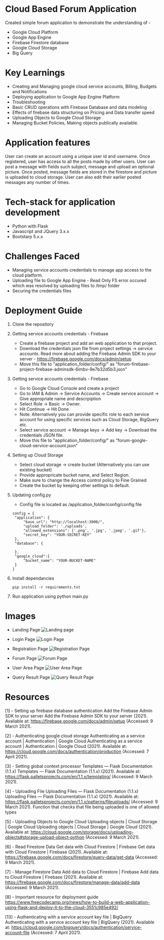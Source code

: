 # Cloud Based Forum Application

Created simple forum application to demonstrate the understanding of -
* Google Cloud Platform
* Google App Engine
* Firebase Firestore database
* Google Cloud Storage
* Big Query

# Key Learnings

* Creating and Managing google cloud service accounts, Billing, Budgets and Notifications
* Deploying application to Google App Engine Platform
* Troubleshooting
* Basic CRUD operations with Firebase Database and data modeling
* Effects of firebase data structuring on Pricing and Data transfer speed
* Uploading Objects to Google Cloud Storage
* Managing Bucket Policies, Making objects publically available.

# Application features

User can create an account using a unique user id and username.
Once registered, user has access to all the posts made by other users. User can post a message with fields such subject, message and upload an optional picture.
Once posted, message fields are stored in the firestore and picture is uploaded to cloud storage. User can also edit their earlier posted messages any number of times.


# Tech-stack for application development

* Python with Flask
* Javascript and JQuery 3.x.x
* Bootstarp 5.x.x

# Challenges Faced


* Managing service accounts credentials to manage app access to the cloud platform.
* Uploading file to Google App Engine - Read Only FS error occured which was resolved by uploading files to /tmp/ folder
* Securing the credentials files

# Deployment Guide

1. Clone the repository

2. Getting service accounts credentials - Firebase

    * Create a firebase project and add an web application to that project.
    * Download the credentials json file from project settings -> service accounts. Read more about adding the Firebase Admin SDK to your server - https://firebase.google.com/docs/admin/setup
    * Move this file to "application_folder/config/" as "forum-firebase-project-firebase-adminsdk-6imbv-9e7b32d5b3.json"
    
3. Getting service accounts credentials - Firebase
 
    * Go to Google Cloud Console and create a project
    * Go to IAM & Admin -> Service Accounts -> Create service account -> Give appropriate name and descrpiption
    * Select Role -> Basic -> Owner. 
    * Hit Continue -> Hit Done
    * Note: Alternatively you can provide specific role to each service account for using specific services such as Cloud Storage, BigQuery etc.
    * Select service account -> Manage keys -> Add key -> Download the credentials JSON file.
    * Move this file to "application_folder/config/" as "forum-google-cloud-service-account.json"

4. Setting up Cloud Storage
   * Select cloud storage -> create bucket (Alternatively you can use existing bucket)
   * Provide appropricate bucket name, and Select Region. 
   * Make sure to change the Access control policy to Fine Grained
   * Create the bucket by keeping other settings to default.


5. Updating config.py
   * Config file is located as /application_folder/config/config file
   ```
   config = {
    "application": {
        "base_url": "http://localhost:3000/",
        "upload_folder": './uploads',
        "allowed_extensions": {'.png', '.jpg', '.jpeg', '.gif'},
        "secret_key": "YOUR-SECRET-KEY"
    },
    "database": {

    },
    "google_cloud":{
        "bucket_name": "YOUR-BUCKET-NAME"
    }
   }
   ```
6. Install dependancies
   ```
   pip install -r requirements.txt
   
   ```

7. Run application using python main.py


# Images
* Landing Page
![Landing page](https://github.com/yogesh-chaudhari-77/forum_app/blob/master/screenshots/1.png)

* Login Page
![Login Page](https://github.com/yogesh-chaudhari-77/forum_app/blob/master/screenshots/2.png)

* Registration Page
![Registration Page](https://github.com/yogesh-chaudhari-77/forum_app/blob/master/screenshots/3.png)

* Forum Page
![Forum Page](https://github.com/yogesh-chaudhari-77/forum_app/blob/master/screenshots/4.png)

* User Area Page
![User Area Page](https://github.com/yogesh-chaudhari-77/forum_app/blob/master/screenshots/5.png)

* Query Result Page
![Query Result Page](https://github.com/yogesh-chaudhari-77/forum_app/blob/master/screenshots/6.png)



# Resources

[1] - Setting up firebase database authentication
Add the Firebase Admin SDK to your server
Add the Firebase Admin SDK to your server (2021). Available at: https://firebase.google.com/docs/admin/setup (Accessed: 9 March 2021).

[2] - Authenticating google cloud storage
Authenticating as a service account  |  Authentication  |  Google Cloud
Authenticating as a service account  |  Authentication  |  Google Cloud (2021). Available at: https://cloud.google.com/docs/authentication/production (Accessed: 7 April 2021).

[3] - Setting global context processor
Templates — Flask Documentation (1.1.x)
Templates — Flask Documentation (1.1.x) (2021). Available at: https://flask.palletsprojects.com/en/1.1.x/templating/ (Accessed: 9 March 2021).

[4] - Uploading File
Uploading Files — Flask Documentation (1.1.x)
Uploading Files — Flask Documentation (1.1.x) (2021). Available at: https://flask.palletsprojects.com/en/1.1.x/patterns/fileuploads/ (Accessed: 9 March 2021).
Function that checks that file being uploaded is one of allowed types

[5] - Uploading Objects to Google Cloud
Uploading objects  |  Cloud Storage  |  Google Cloud
Uploading objects  |  Cloud Storage  |  Google Cloud (2021). Available at: https://cloud.google.com/storage/docs/uploading-objects#storage-upload-object-python (Accessed: 9 March 2021).

[6] - Read Firestore Data
Get data with Cloud Firestore  |  Firebase
Get data with Cloud Firestore  |  Firebase (2021). Available at: https://firebase.google.com/docs/firestore/query-data/get-data (Accessed: 9 March 2021).

[7] - Manage Firestore Data
Add data to Cloud Firestore  |  Firebase
Add data to Cloud Firestore  |  Firebase (2021). Available at: https://firebase.google.com/docs/firestore/manage-data/add-data (Accessed: 9 March 2021).

[8] - Important resource for deployment guide
https://www.freecodecamp.org/news/how-to-build-a-web-application-using-flask-and-deploy-it-to-the-cloud-3551c985e492/

[13] - Authenticating with a service account key file  |  BigQuery
Authenticating with a service account key file  |  BigQuery (2021). Available at: https://cloud.google.com/bigquery/docs/authentication/service-account-file (Accessed: 7 April 2021).

